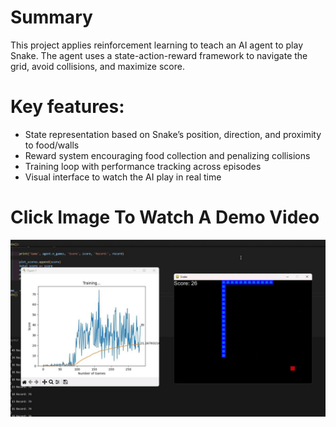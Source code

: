 # Summary
This project applies reinforcement learning to teach an AI agent to play Snake. The agent uses a state-action-reward framework to navigate the grid, avoid collisions, and maximize score.

# Key features:
- State representation based on Snake’s position, direction, and proximity to food/walls
- Reward system encouraging food collection and penalizing collisions
- Training loop with performance tracking across episodes
- Visual interface to watch the AI play in real time

# Click Image To Watch A Demo Video
[![Watch the video](thumbnail.png)](https://youtu.be/cHPOxD0hUVE)

